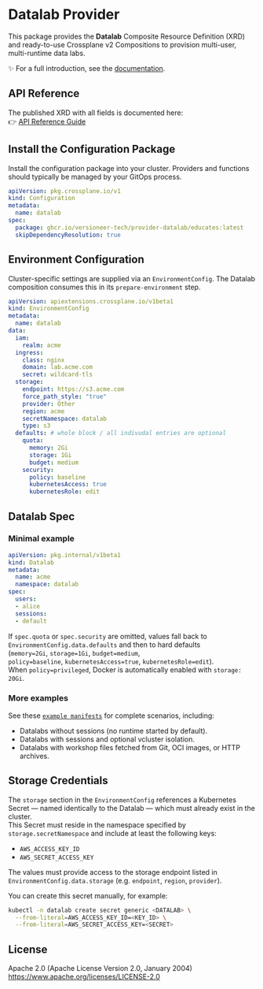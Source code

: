 # Datalab Provider

This package provides the **Datalab** Composite Resource Definition (XRD) and ready-to-use Crossplane v2 Compositions to provision multi-user, multi-runtime data labs.

✨ For a full introduction, see the [documentation](https://provider-datalab.versioneer.at/).

## API Reference

The published XRD with all fields is documented here:  
👉 [API Reference Guide](https://provider-datalab.versioneer.at/latest/reference-guides/api/)

## Install the Configuration Package

Install the configuration package into your cluster. Providers and functions should typically be managed by your GitOps process.

```yaml
apiVersion: pkg.crossplane.io/v1
kind: Configuration
metadata:
  name: datalab
spec:
  package: ghcr.io/versioneer-tech/provider-datalab/educates:latest
  skipDependencyResolution: true
```

## Environment Configuration

Cluster-specific settings are supplied via an `EnvironmentConfig`. The Datalab composition consumes this in its `prepare-environment` step.

```yaml
apiVersion: apiextensions.crossplane.io/v1beta1
kind: EnvironmentConfig
metadata:
  name: datalab
data:
  iam:
    realm: acme
  ingress:
    class: nginx
    domain: lab.acme.com
    secret: wildcard-tls
  storage:
    endpoint: https://s3.acme.com
    force_path_style: "true"
    provider: Other
    region: acme
    secretNamespace: datalab
    type: s3
  defaults: # whole block / all indivudal entries are optional
    quota:
      memory: 2Gi
      storage: 1Gi
      budget: medium
    security:
      policy: baseline
      kubernetesAccess: true
      kubernetesRole: edit
```

## Datalab Spec

### Minimal example

```yaml
apiVersion: pkg.internal/v1beta1
kind: Datalab
metadata:
  name: acme
  namespace: datalab
spec:
  users:
  - alice
  sessions:
  - default
```

If `spec.quota` or `spec.security` are omitted, values fall back to  
`EnvironmentConfig.data.defaults` and then to hard defaults  
(`memory=2Gi`, `storage=1Gi`, `budget=medium`,  
`policy=baseline`, `kubernetesAccess=true`, `kubernetesRole=edit`).  
When `policy=privileged`, Docker is automatically enabled with `storage: 20Gi`.

### More examples

See these [`example manifests`](examples/base) for complete scenarios, including:
- Datalabs without sessions (no runtime started by default).
- Datalabs with sessions and optional vcluster isolation.
- Datalabs with workshop files fetched from Git, OCI images, or HTTP archives.

## Storage Credentials

The `storage` section in the `EnvironmentConfig` references a Kubernetes Secret — named identically to the Datalab — which must already exist in the cluster.  
This Secret must reside in the namespace specified by `storage.secretNamespace` and include at least the following keys:

- `AWS_ACCESS_KEY_ID`
- `AWS_SECRET_ACCESS_KEY`

The values must provide access to the storage endpoint listed in `EnvironmentConfig.data.storage` (e.g. `endpoint`, `region`, `provider`).

You can create this secret manually, for example:

```bash
kubectl -n datalab create secret generic <DATALAB> \
  --from-literal=AWS_ACCESS_KEY_ID=<KEY_ID> \
  --from-literal=AWS_SECRET_ACCESS_KEY=<SECRET>
```

## License

Apache 2.0 (Apache License Version 2.0, January 2004)  
<https://www.apache.org/licenses/LICENSE-2.0>
